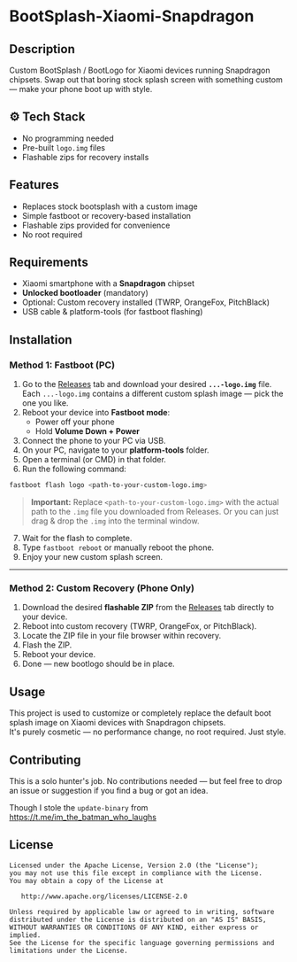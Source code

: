 # BootSplash-Xiaomi-Snapdragon

## Description
Custom BootSplash / BootLogo for Xiaomi devices running Snapdragon chipsets. Swap out that boring stock splash screen with something custom — make your phone boot up with style.

## ⚙️ Tech Stack
- No programming needed
- Pre-built `logo.img` files
- Flashable zips for recovery installs

## Features
- Replaces stock bootsplash with a custom image
- Simple fastboot or recovery-based installation
- Flashable zips provided for convenience
- No root required

## Requirements
- Xiaomi smartphone with a **Snapdragon** chipset
- **Unlocked bootloader** (mandatory)
- Optional: Custom recovery installed (TWRP, OrangeFox, PitchBlack)
- USB cable & platform-tools (for fastboot flashing)

## Installation

### Method 1: Fastboot (PC)
1. Go to the [Releases](../../releases) tab and download your desired **`...-logo.img`** file.  
   Each `...-logo.img` contains a different custom splash image — pick the one you like.
3. Reboot your device into **Fastboot mode**:
   - Power off your phone  
   - Hold **Volume Down + Power**
4. Connect the phone to your PC via USB.
5. On your PC, navigate to your **platform-tools** folder.
6. Open a terminal (or CMD) in that folder.
7. Run the following command:

```bash
fastboot flash logo <path-to-your-custom-logo.img>
```

> **Important:** Replace `<path-to-your-custom-logo.img>` with the actual path to the `.img` file you downloaded from Releases. Or you can just drag & drop the `.img` into the terminal window.

7. Wait for the flash to complete.
8. Type `fastboot reboot` or manually reboot the phone.
9. Enjoy your new custom splash screen.

---

### Method 2: Custom Recovery (Phone Only)
1. Download the desired **flashable ZIP** from the [Releases](../../releases) tab directly to your device.
2. Reboot into custom recovery (TWRP, OrangeFox, or PitchBlack).
3. Locate the ZIP file in your file browser within recovery.
4. Flash the ZIP.
5. Reboot your device.
6. Done — new bootlogo should be in place.

## Usage
This project is used to customize or completely replace the default boot splash image on Xiaomi devices with Snapdragon chipsets.  
It's purely cosmetic — no performance change, no root required. Just style.

## Contributing
This is a solo hunter's job. No contributions needed — but feel free to drop an issue or suggestion if you find a bug or got an idea.

Though I stole the `update-binary` from https://t.me/im_the_batman_who_laughs

## License
```
Licensed under the Apache License, Version 2.0 (the "License");
you may not use this file except in compliance with the License.
You may obtain a copy of the License at

   http://www.apache.org/licenses/LICENSE-2.0

Unless required by applicable law or agreed to in writing, software
distributed under the License is distributed on an "AS IS" BASIS,
WITHOUT WARRANTIES OR CONDITIONS OF ANY KIND, either express or implied.
See the License for the specific language governing permissions and
limitations under the License.
```
